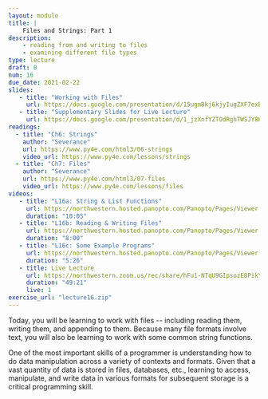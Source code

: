 ```yaml
---
layout: module
title: |
    Files and Strings: Part 1
description:
    - reading from and writing to files
    - examining different file types
type: lecture
draft: 0
num: 16
due_date: 2021-02-22
slides: 
   - title: "Working with Files"
     url: https://docs.google.com/presentation/d/15ugmBkj6kjyIugZXF7exB14psG1PPLzykS0LM6AiG-k/edit?usp=sharing
   - title: "Supplementary Slides for Live Lecture"
     url: https://docs.google.com/presentation/d/1_jzXnfYZTOdRghTWSJY8K7AoVGa00bXZMcWCaxeC-h0/edit?usp=sharing
readings:
  - title: "Ch6: Strings"
    author: "Severance"
    url: https://www.py4e.com/html3/06-strings
    video_url: https://www.py4e.com/lessons/strings
  - title: "Ch7: Files"
    author: "Severance"
    url: https://www.py4e.com/html3/07-files
    video_url: https://www.py4e.com/lessons/files
videos:
   - title: "L16a: String & List Functions"
     url: https://northwestern.hosted.panopto.com/Panopto/Pages/Viewer.aspx?id=63a27e1a-8928-4db0-9a31-aca000062791
     duration: "10:05"
   - title: "L16b: Reading & Writing Files"
     url: https://northwestern.hosted.panopto.com/Panopto/Pages/Viewer.aspx?id=e31aa444-0ee7-4b02-a912-aca0000626c7
     duration: "8:00"
   - title: "L16c: Some Example Programs"
     url: https://northwestern.hosted.panopto.com/Panopto/Pages/Viewer.aspx?id=462d9e97-7fac-424d-bec4-aca000062614
     duration: "5:26"
   - title: Live Lecture
     url: https://northwestern.zoom.us/rec/share/hFu1-NTqU9GIpsozEBPikYljwceld4NRS7kNJ6ob3njlrSEAgs-WiGQdv-X18UqC.sWnFM0pLbe9xKozU?startTime=1614009524000
     duration: "49:21"
     live: 1
exercise_url: "lecture16.zip"
---
```


Today, you will be learning to work with files --  including reading them, writing them, and appending to them. Because many file formats involve text, you will also be learning to work with some common string functions.

One of the most important skills of a programmer is understanding how to do data manipulation across a variety of contexts and formats. Given that a vast quantity of data is stored in files, databases, etc., learning to access, manipulate, and write data in various formats for subsequent storage is a critical programming skill.